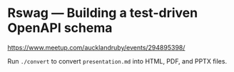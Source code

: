 # Rswag — Building a test-driven OpenAPI schema

https://www.meetup.com/aucklandruby/events/294895398/

Run `./convert` to convert `presentation.md` into HTML, PDF, and PPTX files.

